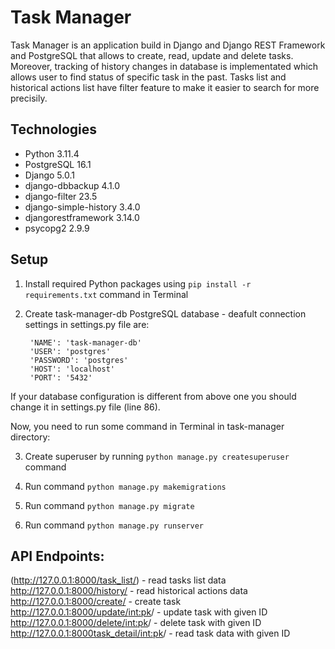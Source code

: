# Task Manager

Task Manager is an application build in Django and Django REST Framework and PostgreSQL that allows to create, read, update and delete tasks. Moreover, tracking of history changes in database is implementated which allows user to find status of specific task in the past. Tasks list and historical actions list have filter feature to make it easier to search for more precisily. 


## Technologies

- Python 3.11.4
- PostgreSQL 16.1
- Django 5.0.1
- django-dbbackup 4.1.0
- django-filter 23.5
- django-simple-history 3.4.0
- djangorestframework 3.14.0
- psycopg2 2.9.9

## Setup


1. Install required Python packages using `pip install -r requirements.txt` command in Terminal
   
2. Create task-manager-db PostgreSQL database - deafult connection settings in settings.py file are:

        'NAME': 'task-manager-db'
        'USER': 'postgres'
        'PASSWORD': 'postgres'
        'HOST': 'localhost'
        'PORT': '5432'

If your database configuration is different from above one you should change it in settings.py file (line 86).

Now, you need to run some command in Terminal in task-manager directory:

3. Create superuser by running `python manage.py createsuperuser` command

4. Run command `python manage.py makemigrations`

5. Run command `python manage.py migrate`

6. Run command `python manage.py runserver`


## API Endpoints:
(http://127.0.0.1:8000/task_list/) - read tasks list data
http://127.0.0.1:8000/history/ - read historical actions data
http://127.0.0.1:8000/create/ - create task
http://127.0.0.1:8000/update/<int:pk>/ - update task with given ID
http://127.0.0.1:8000/delete/<int:pk>/ - delete task with given ID
http://127.0.0.1:8000task_detail/<int:pk>/ - read task data with given ID


   
